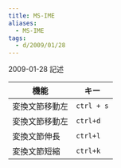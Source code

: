 ```yaml
---
title: MS-IME
aliases:
  - MS-IME
tags:
  - d/2009/01/28
---
```


2009-01-28 記述


| 機能 | キー |
| ---- | ---- |
| 変換文節移動左 | `ctrl + s` |
| 変換文節移動左 | `ctrl+d` |
| 変換文節伸長 | `ctrl+l` |
| 変換文節短縮 | `ctrl+k` |


